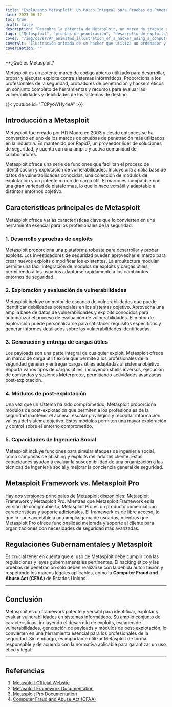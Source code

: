 ```yaml
---
title: "Explorando Metasploit: Un Marco Integral para Pruebas de Penetración y Desarrollo de Exploits"
date: 2023-06-12
toc: true
draft: false
description: "Descubra la potencia de Metasploit, un marco de trabajo de código abierto para pruebas de penetración y desarrollo de exploits, con sólidas funciones y una gran comunidad."
tags: ["Metasploit", "pruebas de penetración", "desarrollo de exploits", "exploración de vulnerabilidades", "generación de carga útil", "postoperatorio", "hacking ético", "ciberseguridad", "código abierto", "marco de seguridad", "evaluación de la vulnerabilidad", "ingeniería social", "Marco Metasploit", "Metasploit Pro", "seguridad informática", "HD Moore", "Rápido7", "soluciones de seguridad", "normativa gubernamental", "Ley contra el fraude y el abuso informáticos", "CFAA", "concienciación sobre seguridad", "herramientas de hacking", "herramientas de ciberseguridad", "comunidad de ciberseguridad", "recursos de ciberseguridad", "profesionales de la ciberseguridad", "buenas prácticas de ciberseguridad", "cumplimiento de la ciberseguridad", "leyes de ciberseguridad"]
cover: "/img/cover/An_animated_illustration_of_a_hacker_using_a_computer.png"
coverAlt: "Ilustración animada de un hacker que utiliza un ordenador y una lupa para representar la exploración y el análisis de vulnerabilidades y exploits en sistemas informáticos."
coverCaption: ""
---
```


**¿Qué es Metasploit?

Metasploit es un potente marco de código abierto utilizado para desarrollar, probar y ejecutar exploits contra sistemas informáticos. Proporciona a los profesionales de la seguridad, probadores de penetración y hackers éticos un conjunto completo de herramientas y recursos para evaluar las vulnerabilidades y debilidades de los sistemas de destino.

{{< youtube id="TCPyoWHy4eA" >}}

## Introducción a Metasploit

Metasploit fue creado por HD Moore en 2003 y desde entonces se ha convertido en uno de los marcos de pruebas de penetración más utilizados en la industria. Es mantenido por Rapid7, un proveedor líder de soluciones de seguridad, y cuenta con una amplia y activa comunidad de colaboradores.

Metasploit ofrece una serie de funciones que facilitan el proceso de identificación y explotación de vulnerabilidades. Incluye una amplia base de datos de vulnerabilidades conocidas, una colección de módulos de explotación y un potente marco de carga útil. El marco es compatible con una gran variedad de plataformas, lo que lo hace versátil y adaptable a distintos entornos objetivo.

## Características principales de Metasploit

Metasploit ofrece varias características clave que lo convierten en una herramienta esencial para los profesionales de la seguridad:

### 1. Desarrollo y pruebas de exploits

Metasploit proporciona una plataforma robusta para desarrollar y probar exploits. Los investigadores de seguridad pueden aprovechar el marco para crear nuevos exploits o modificar los existentes. La arquitectura modular permite una fácil integración de módulos de exploits y cargas útiles, permitiendo a los usuarios adaptarse rápidamente a los cambiantes entornos de seguridad.

### 2. Exploración y evaluación de vulnerabilidades

Metasploit incluye un motor de escaneo de vulnerabilidades que puede identificar debilidades potenciales en los sistemas objetivo. Aprovecha una amplia base de datos de vulnerabilidades y exploits conocidos para automatizar el proceso de evaluación de vulnerabilidades. El motor de exploración puede personalizarse para satisfacer requisitos específicos y generar informes detallados sobre las vulnerabilidades identificadas.

### 3. Generación y entrega de cargas útiles

Los payloads son una parte integral de cualquier exploit. Metasploit ofrece un marco de carga útil flexible que permite a los profesionales de la seguridad generar y entregar cargas útiles adaptadas al sistema objetivo. Soporta varios tipos de cargas útiles, incluyendo shells inversos, ejecución de comandos y sesiones Meterpreter, permitiendo actividades avanzadas post-explotación.

### 4. Módulos de post-explotación

Una vez que un sistema ha sido comprometido, Metasploit proporciona módulos de post-explotación que permiten a los profesionales de la seguridad mantener el acceso, escalar privilegios y recopilar información valiosa del sistema objetivo. Estos módulos permiten una mayor exploración y control sobre el entorno comprometido.

### 5. Capacidades de Ingeniería Social

Metasploit incluye funciones para simular ataques de ingeniería social, como campañas de phishing y exploits del lado del cliente. Estas capacidades ayudan a evaluar la susceptibilidad de una organización a las técnicas de ingeniería social y mejorar la conciencia general de seguridad.

## Metasploit Framework vs. Metasploit Pro

Hay dos versiones principales de Metasploit disponibles: Metasploit Framework y Metasploit Pro. Mientras que Metasploit Framework es la versión de código abierto, Metasploit Pro es un producto comercial con características y soporte adicionales. El framework es de libre acceso, lo que lo hace accesible a una amplia gama de usuarios, mientras que Metasploit Pro ofrece funcionalidad mejorada y soporte al cliente para organizaciones con necesidades de seguridad más avanzadas.

## Regulaciones Gubernamentales y Metasploit

Es crucial tener en cuenta que el uso de Metasploit debe cumplir con las regulaciones y leyes gubernamentales pertinentes. El hacking ético y las pruebas de penetración sólo deben realizarse con la debida autorización y respetando los marcos legales aplicables, como la **Computer Fraud and Abuse Act (CFAA)** de Estados Unidos.

______

## Conclusión

Metasploit es un framework potente y versátil para identificar, explotar y evaluar vulnerabilidades en sistemas informáticos. Su amplio conjunto de características, incluyendo el desarrollo de exploits, escaneo de vulnerabilidades, generación de payloads y módulos de post-explotación, lo convierten en una herramienta esencial para los profesionales de la seguridad. Sin embargo, es importante utilizar Metasploit de forma responsable y de acuerdo con la normativa aplicable para garantizar un uso ético y legal.

______

## Referencias

1. [Metasploit Official Website](https://metasploit.com)
2. [Metasploit Framework Documentation](https://docs.metasploit.com/)
3. [Metasploit Pro Documentation](https://docs.rapid7.com/metasploit/)
4. [Computer Fraud and Abuse Act (CFAA)](https://www.law.cornell.edu/uscode/text/18/1030)

